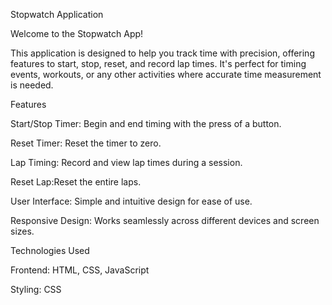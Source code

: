 Stopwatch Application

Welcome to the Stopwatch App! 

This application is designed to help you track time with precision, offering features to start, stop, reset, and record lap times. It's perfect for timing events, workouts, or any other activities where accurate time measurement is needed.

Features

Start/Stop Timer: Begin and end timing with the press of a button.

Reset Timer: Reset the timer to zero.

Lap Timing: Record and view lap times during a session.

Reset Lap:Reset the entire laps.

User Interface: Simple and intuitive design for ease of use.

Responsive Design: Works seamlessly across different devices and screen sizes.

Technologies Used

Frontend: HTML, CSS, JavaScript

Styling: CSS
